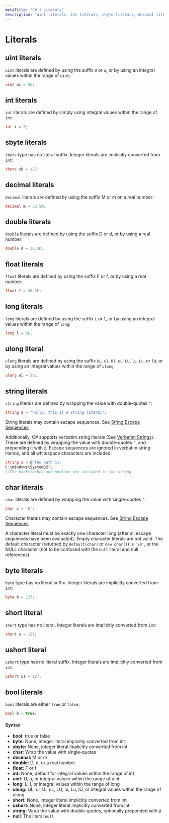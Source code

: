 ```yaml
---
metaTitle: "C# | Literals"
description: "uint literals, int literals, sbyte literals, decimal literals, double literals, float literals, long literals, ulong literal, string literals, char literals, byte literals, short literal, ushort literal, bool literals"
---
```


# Literals



## uint literals


`uint` literals are defined by using the suffix `U` or `u`, or by using an integral values within the range of `uint`:

```cs
uint ui = 5U;

```



## int literals


`int` literals are defined by simply using integral values within the range of `int`:

```cs
int i = 5;

```



## sbyte literals


`sbyte` type has no literal suffix. Integer literals are implicitly converted from `int`:

```cs
sbyte sb = 127;

```



## decimal literals


`decimal` literals are defined by using the suffix M or m on a real number:

```cs
decimal m = 30.5M;

```



## double literals


`double` literals are defined by using the suffix D or d, or by using a real number:

```cs
double d = 30.5D;

```



## float literals


`float` literals are defined by using the suffix F or f, or by using a real number:

```cs
float f = 30.5F;

```



## long literals


`long` literals are defined by using the suffix `L` or `l`, or by using an integral values within the range of `long`:

```cs
long l = 5L;

```



## ulong literal


`ulong` literals are defined by using the suffix `UL`, `ul`, `Ul`, `uL`, `LU`, `lu`, `Lu`, or `lU`, or by using an integral values within the range of `ulong`:

```cs
ulong ul = 5UL;

```



## string literals


`string` literals are defined by wrapping the value with double-quotes `"`:

```cs
string s = "hello, this is a string literal";

```

String literals may contain escape sequences. See [String Escape Sequences](http://stackoverflow.com/documentation/c%23/39/string-escape-sequences)

Additionally, C# supports verbatim string literals (See [Verbatim Strings](http://stackoverflow.com/documentation/c%23/16/verbatim-strings)). These are defined by wrapping the value with double-quotes `"`, and prepending it with `@`. Escape sequences are ignored in verbatim string literals, and all whitespace characters are included:

```cs
string s = @"The path is:
C:\Windows\System32";
//The backslashes and newline are included in the string

```



## char literals


`char` literals are defined by wrapping the value with single-quotes `'`:

```cs
char c = 'h';

```

Character literals may contain escape sequences. See [String Escape Sequences](http://stackoverflow.com/documentation/c%23/39/string-escape-sequences)

A character literal must be exactly one character long (after all escape sequences have been evaluated). Empty character literals are not valid. The default character (returned by `default(char)` or `new char()`) is `'\0'`, or the NULL character (not to be confused with the `null` literal and null references).



## byte literals


`byte` type has no literal suffix. Integer literals are implicitly converted from `int`:

```cs
byte b = 127;

```



## short literal


`short` type has no literal. Integer literals are implicitly converted from `int`:

```cs
short s = 127;

```



## ushort literal


`ushort` type has no literal suffix. Integer literals are implicitly converted from `int`:

```cs
ushort us = 127;

```



## bool literals


`bool` literals are either `true` or `false`;

```cs
bool b = true;

```



#### Syntax


- **bool:** true or false
- **byte:** None, integer literal implicitly converted from int
- **sbyte:** None, integer literal implicitly converted from int
- **char:** Wrap the value with single-quotes
- **decimal:** M or m
- **double:** D, d, or a real number
- **float:** F or f
- **int:** None, default for integral values within the range of int
- **uint:** U, u, or integral values within the range of uint
- **long:** L, l, or integral values within the range of long
- **ulong:** UL, ul, Ul, uL, LU, lu, Lu, lU, or integral values within the range of ulong
- **short:** None, integer literal implicitly converted from int
- **ushort:** None, integer literal implicitly converted from int
- **string:** Wrap the value with double-quotes, optionally prepended with `@`
- **null**: The literal `null`

